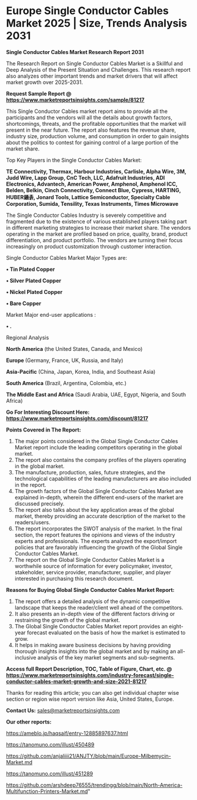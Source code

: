  # Europe Single Conductor Cables Market 2025 | Size, Trends Analysis 2031

<strong>Single Conductor Cables Market Research Report 2031</strong>

The Research Report on Single Conductor Cables Market is a Skillful and Deep Analysis of the Present Situation and Challenges. This research report also analyzes other important trends and market drivers that will affect market growth over 2025-2031.

<strong>Request Sample Report @ <a href=https://www.marketreportsinsights.com/sample/81217>https://www.marketreportsinsights.com/sample/81217</a></strong>

This Single Conductor Cables market report aims to provide all the participants and the vendors will all the details about growth factors, shortcomings, threats, and the profitable opportunities that the market will present in the near future. The report also features the revenue share, industry size, production volume, and consumption in order to gain insights about the politics to contest for gaining control of a large portion of the market share.

Top Key Players in the Single Conductor Cables Market:

<strong>TE Connectivity, Thermax, Harbour Industries, Carlisle, Alpha Wire, 3M, Judd Wire, Lapp Group, CnC Tech, LLC, Adafruit Industries, ADI Electronics, Advantech, American Power, Amphenol, Amphenol ICC, Belden, Belkin, Cinch Connectivity, Connect Blue, Cypress, HARTING, HUBER䥁촑, Jonard Tools, Lattice Semiconductor, Specialty Cable Corporation, Sumida, Tensility, Texas Instruments, Times Microwave</strong>

The Single Conductor Cables Industry is severely competitive and fragmented due to the existence of various established players taking part in different marketing strategies to increase their market share. The vendors operating in the market are profiled based on price, quality, brand, product differentiation, and product portfolio. The vendors are turning their focus increasingly on product customization through customer interaction.

Single Conductor Cables Market Major Types are:

<strong>• Tin Plated Copper

• Silver Plated Copper

• Nickel Plated Copper

• Bare Copper</strong>

Market Major end-user applications :

<strong>• .</strong>

Regional Analysis

</u><strong><b>North America</b></strong> (the United States, Canada, and Mexico)

<strong><b>Europe </b></strong>(Germany, France, UK, Russia, and Italy)

<strong><b>Asia-Pacific</b></strong> (China, Japan, Korea, India, and Southeast Asia)

<strong><b>South America</b></strong> (Brazil, Argentina, Colombia, etc.)

<strong><b>The Middle East and Africa</b></strong> (Saudi Arabia, UAE, Egypt, Nigeria, and South Africa)

<strong>Go For Interesting Discount Here: <a href=https://www.marketreportsinsights.com/discount/81217>https://www.marketreportsinsights.com/discount/81217</a></strong>

<strong>Points Covered in The Report:</strong>
<ol>
  <li>The major points considered in the Global Single Conductor Cables Market report include the leading competitors operating in the global market.</li>
  <li>The report also contains the company profiles of the players operating in the global market.</li>
  <li>The manufacture, production, sales, future strategies, and the technological capabilities of the leading manufacturers are also included in the report.</li>
  <li>The growth factors of the Global Single Conductor Cables Market are explained in-depth, wherein the different end-users of the market are discussed precisely.</li>
  <li>The report also talks about the key application areas of the global market, thereby providing an accurate description of the market to the readers/users.</li>
  <li>The report incorporates the SWOT analysis of the market. In the final section, the report features the opinions and views of the industry experts and professionals. The experts analyzed the export/import policies that are favorably influencing the growth of the Global Single Conductor Cables Market.</li>
  <li>The report on the Global Single Conductor Cables Market is a worthwhile source of information for every policymaker, investor, stakeholder, service provider, manufacturer, supplier, and player interested in purchasing this research document.</li>
</ol>
<strong>Reasons for Buying Global Single Conductor Cables Market Report:</strong>

<ol>
  <li>The report offers a detailed analysis of the dynamic competitive landscape that keeps the reader/client well ahead of the competitors.</li>
  <li>It also presents an in-depth view of the different factors driving or restraining the growth of the global market.</li>
  <li>The Global Single Conductor Cables Market report provides an eight-year forecast evaluated on the basis of how the market is estimated to grow.</li>
  <li>It helps in making aware business decisions by having providing thorough insights insights into the global market and by making an all-inclusive analysis of the key market segments and sub-segments.</li>
</ol>
<strong>Access full Report Description, TOC, Table of Figure, Chart, etc. @ <a href=https://www.marketreportsinsights.com/industry-forecast/single-conductor-cables-market-growth-and-size-2021-81217>https://www.marketreportsinsights.com/industry-forecast/single-conductor-cables-market-growth-and-size-2021-81217</a></strong>


Thanks for reading this article; you can also get individual chapter wise section or region wise report version like Asia, United States, Europe.

<strong>Contact Us:</strong>
sales@marketreportsinsights.com

<strong>Our other reports:</strong>

<a href=https://ameblo.jp/haqsaif/entry-12885897637.html>https://ameblo.jp/haqsaif/entry-12885897637.html</a>

<a href=https://tanomuno.com/illust/450489>https://tanomuno.com/illust/450489</a>

<a href=https://github.com/anjaliiii21/ANJTY/blob/main/Europe-Milbemycin-Market.md>https://github.com/anjaliiii21/ANJTY/blob/main/Europe-Milbemycin-Market.md</a>

<a href=https://tanomuno.com/illust/451289>https://tanomuno.com/illust/451289</a>

<a href=https://github.com/arshdeep76555/trendingg/blob/main/North-America-Multifunction-Printers-Market.md>https://github.com/arshdeep76555/trendingg/blob/main/North-America-Multifunction-Printers-Market.md</a>"
